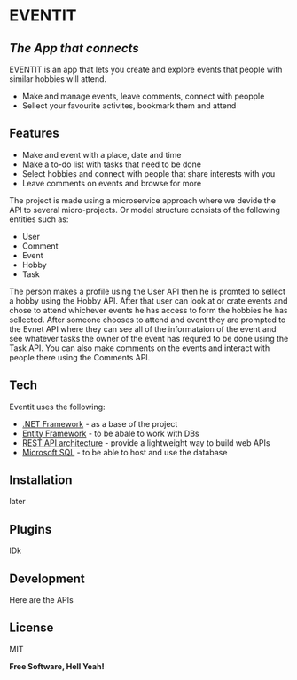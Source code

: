 # EVENTIT
## _The App that connects_



EVENTIT is an app that lets you create and explore events that people with similar hobbies will attend.

- Make and manage events, leave comments, connect with peopple
- Sellect your favourite activites, bookmark them and attend


## Features

- Make and event with a place, date and time 
- Make a to-do list with tasks that need to be done
- Select hobbies and connect with people that share interests with you
- Leave comments on events and browse for more

The project is made using a microservice approach where we devide the API to several micro-projects. Or model structure consists of the following entities such as:

 - User
 - Comment
 - Event
 - Hobby
 - Task

The person makes a profile using the User API then he is promted to sellect a hobby using the Hobby API. After that user can look at or crate events and chose to attend whichever events he has access to form the hobbies he has sellected. After someone chooses to attend and event they are prompted to the Evnet API where they can see all of the informataion of the event and see whatever tasks the owner of the event has requred to be done using the Task API. You can also make comments on the events and interact with people there using the Comments API.


## Tech

Eventit uses the following:

- [.NET Framework](https://dotnet.microsoft.com/en-us/download/dotnet-framework) - as a base of the project
- [Entity Framework](https://learn.microsoft.com/en-us/ef/) - to be abale to work with DBs
- [REST API architecture](https://en.wikipedia.org/wiki/REST) -  provide a lightweight way to build web APIs 
- [Microsoft SQL](https://learn.microsoft.com/en-us/ssms/sql-server-management-studio-ssms) - to be able to host and use the database




## Installation

later

## Plugins

IDk


## Development

Here are the APIs





## License

MIT

**Free Software, Hell Yeah!**

